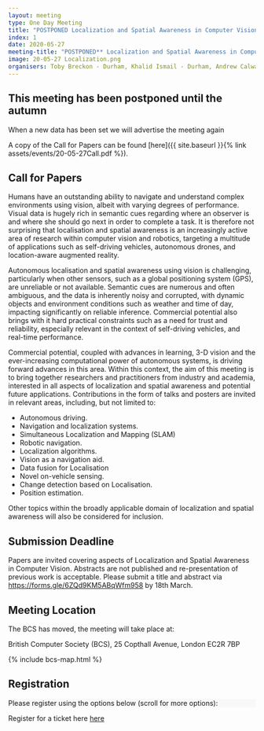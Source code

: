```yaml
---
layout: meeting
type: One Day Meeting
title: "POSTPONED Localization and Spatial Awareness in Computer Vision. (27th May 2020) **POSTPONED"
index: 1
date: 2020-05-27
meeting-title: "POSTPONED** Localization and Spatial Awareness in Computer Vision **POSTPONED"
image: 20-05-27 Localization.png
organisers: Toby Breckon - Durham, Khalid Ismail - Durham, Andrew Calway - Bristol, Tim Lukins - Machines with Vision
---
```


## This meeting has been postponed until the autumn

When a new data has been set we will advertise the meeting again


A copy of the Call for Papers can be found [here]({{ site.baseurl }}{% link assets/events/20-05-27Call.pdf %}).
## Call for Papers

Humans have an outstanding ability to navigate and understand complex environments using vision, albeit with varying degrees of performance. Visual data is hugely rich in semantic cues regarding where an observer is and where she should go next in order to complete a task. It is therefore not surprising that localisation and spatial awareness is an increasingly active area of research within computer vision and robotics, targeting a multitude of applications such as self-driving vehicles, autonomous drones, and location-aware augmented reality.

Autonomous localisation and spatial awareness using vision is challenging, particularly when other sensors, such as a global positioning system (GPS), are unreliable or not available. Semantic cues are numerous and often ambiguous, and the data is inherently noisy and corrupted, with dynamic objects and environment conditions such as weather and time of day, impacting significantly on reliable inference. Commercial potential also brings with it hard practical constraints such as a need for trust and reliability, especially relevant in the context of self-driving vehicles, and real-time performance.

Commercial potential, coupled with advances in learning, 3-D vision and the ever-increasing computational power of autonomous systems, is driving forward advances in this area. Within this context, the aim of this meeting is to bring together researchers and practitioners from industry and academia, interested in all aspects of localization and spatial awareness and potential future applications. Contributions in the form of talks and posters are invited in relevant areas, including, but not limited to:

- Autonomous driving. 
- Navigation and localization systems.
- Simultaneous Localization and Mapping (SLAM)
- Robotic navigation.
- Localization algorithms.
- Vision as a navigation aid.
- Data fusion for Localisation
- Novel on-vehicle sensing.
- Change detection based on Localisation.
- Position estimation.

Other topics within the broadly applicable domain of localization and spatial awareness will also be considered for inclusion.

## Submission Deadline 

Papers are invited covering aspects of Localization and Spatial Awareness in Computer Vision. Abstracts are not published and re-presentation of previous work is acceptable. Please submit a title and abstract via <https://forms.gle/6ZQd9KM5ABqWfm958> by 18th March.

## Meeting Location

The BCS has moved, the meeting will take place at:

British Computer Society (BCS), 25 Copthall Avenue, London EC2R 7BP

{% include bcs-map.html %}

## Registration

<div class="container-fluid pb-3">
    <div class="card p-1" style="background: #F8F7FA">
        <div class="card-body mx-auto">
          Please register using the options below (scroll for more options):
        </div>
        <div id="eventbrite-widget-container-84789799573"></div>
    </div>
</div>

<script src="https://www.eventbrite.co.uk/static/widgets/eb_widgets.js"></script>

<script type="text/javascript">
    var exampleCallback = function() {
        console.log('Order complete!');
    };

    function getWidth() {
      if (self.innerWidth) {
        return self.innerWidth;
      }

      if (document.documentElement && document.documentElement.clientWidth) {
        return document.documentElement.clientWidth;
      }

      if (document.body) {
        return document.body.clientWidth;
      }
    }

    var height_to_use = 600;

    if (getWidth() < 1000) {
        height_to_use = 650;
    }

    if (getWidth() < 800) {
        height_to_use = 700;
    }

    if (getWidth() < 550) {
        height_to_use = 710;
    }

    window.EBWidgets.createWidget({
        // Required
        widgetType: 'checkout',
        eventId: '84789799573',
        iframeContainerId: 'eventbrite-widget-container-84789799573',

        // Optional
        iframeContainerHeight: height_to_use,  // Widget height in pixels. Defaults to a minimum of 425px if not provided
        onOrderComplete: exampleCallback  // Method called when an order has successfully completed
    });
</script>
Register for a ticket here [here](<https://www.eventbrite.co.uk/e/bmva-symposium-localization-and-spatial-awareness-in-computer-vision-registration-84789799573>)


